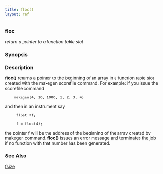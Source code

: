 ```yaml
---
title: floc()
layout: ref
---
```


### floc

*return a pointer to a function table slot*  

### Synopsis

### Description

**floc()** returns a pointer to the beginning of an array in a function
table slot created with the makegen scorefile command. For example: if
you issue the scorefile command

``` 
    makegen(4, 10, 1000, 1, 2, 3, 4)
```

and then in an instrument say

``` 
     float *f;

     f = floc(4);
```

  

the pointer f will be the address of the beginning of the array created
by makegen command. **floc()** issues an error message and terminates
the job if no function with that number has been generated.

### See Also

[fsize](fsize.html)
